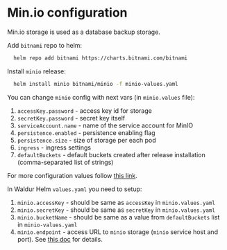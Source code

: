 <!-- EXTERNAL DOCUMENT
Source: https://code.opennodecloud.com/waldur/waldur-helm.git
Branch: master
Remote Path: docs//minio.md
Local Path: docs/admin-guide/deployment/helm/docs/
Last Sync: 2025-10-30T12:53:52.227986

WARNING: This file is automatically synchronized from the source repository.
DO NOT EDIT this file directly. Changes will be overwritten.
Edit the source at: https://code.opennodecloud.com/waldur/waldur-helm.git/-/tree/master/docs//minio.md
-->


# Min.io configuration

Min.io storage is used as a database backup storage.

Add `bitnami` repo to helm:

```bash
  helm repo add bitnami https://charts.bitnami.com/bitnami
```

Install `minio` release:

```bash
  helm install minio bitnami/minio -f minio-values.yaml
```

You can change `minio` config with next vars (in `minio.values` file):

1. `accessKey.password` - access key id for storage
2. `secretKey.password` - secret key itself
3. `serviceAccount.name` - name of the service account for MinIO
4. `persistence.enabled` - persistence enabling flag
5. `persistence.size` - size of storage per each pod
6. `ingress` - ingress settings
7. `defaultBuckets` - default buckets created after
    release installation (comma-separated list of strings)

For more configuration values follow [this link](https://github.com/bitnami/charts/tree/master/bitnami/minio#parameters).

In Waldur Helm `values.yaml` you need to setup:

1. `minio.accessKey` - should be same as `accessKey` in `minio.values.yaml`
2. `minio.secretKey` - should be same as `secretKey` in `minio.values.yaml`
3. `minio.bucketName` - should be same as a value from `defaultBuckets` list in `minio-values.yaml`
4. `minio.endpoint` - access URL to `minio` storage
    (`minio` service host and port). See [this doc](service-endpoint.md) for details.
